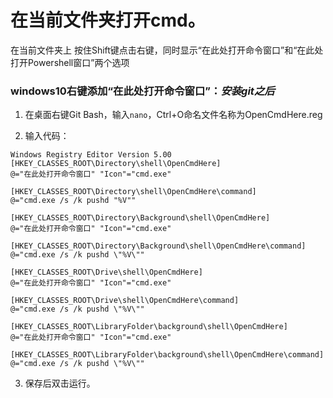 ﻿#  在当前文件夹打开cmd。

 在当前文件夹上 按住Shift键点击右键，同时显示“在此处打开命令窗口”和“在此处打开Powershell窗口”两个选项


### windows10右键添加“在此处打开命令窗口”：*安装git之后*

1. 在桌面右键Git Bash，输入`nano`，Ctrl+O命名文件名称为OpenCmdHere.reg

2. 输入代码：
```
Windows Registry Editor Version 5.00
[HKEY_CLASSES_ROOT\Directory\shell\OpenCmdHere] 
@="在此处打开命令窗口" "Icon"="cmd.exe" 

[HKEY_CLASSES_ROOT\Directory\shell\OpenCmdHere\command] 
@="cmd.exe /s /k pushd "%V"" 

[HKEY_CLASSES_ROOT\Directory\Background\shell\OpenCmdHere] 
@="在此处打开命令窗口" "Icon"="cmd.exe" 

[HKEY_CLASSES_ROOT\Directory\Background\shell\OpenCmdHere\command] 
@="cmd.exe /s /k pushd \"%V\"" 

[HKEY_CLASSES_ROOT\Drive\shell\OpenCmdHere] 
@="在此处打开命令窗口" "Icon"="cmd.exe" 

[HKEY_CLASSES_ROOT\Drive\shell\OpenCmdHere\command] 
@="cmd.exe /s /k pushd \"%V\"" 

[HKEY_CLASSES_ROOT\LibraryFolder\background\shell\OpenCmdHere] 
@="在此处打开命令窗口" "Icon"="cmd.exe" 

[HKEY_CLASSES_ROOT\LibraryFolder\background\shell\OpenCmdHere\command]
@="cmd.exe /s /k pushd \"%V\""

```

3. 保存后双击运行。
